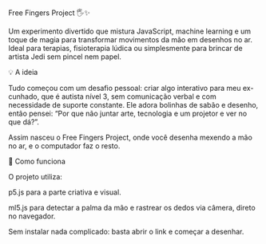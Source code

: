 Free Fingers Project 🖐️✨

Um experimento divertido que mistura JavaScript, machine learning e um toque de magia para transformar movimentos da mão em desenhos no ar.
Ideal para terapias, fisioterapia lúdica ou simplesmente para brincar de artista Jedi sem pincel nem papel.

💡 A ideia

Tudo começou com um desafio pessoal: criar algo interativo para meu ex-cunhado, que é autista nível 3, sem comunicação verbal e com necessidade de suporte constante.
Ele adora bolinhas de sabão e desenho, então pensei: “Por que não juntar arte, tecnologia e um projetor e ver no que dá?”.

Assim nasceu o Free Fingers Project, onde você desenha mexendo a mão no ar, e o computador faz o resto.

🔧 Como funciona

O projeto utiliza:

p5.js para a parte criativa e visual.

ml5.js para detectar a palma da mão e rastrear os dedos via câmera, direto no navegador.

Sem instalar nada complicado: basta abrir o link e começar a desenhar.

